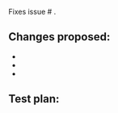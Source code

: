 Fixes issue # .

## Changes proposed:

- 
- 
- 

## Test plan:

<!--
How did you verify your changes are correct?
Did you add unit tests?
-->

